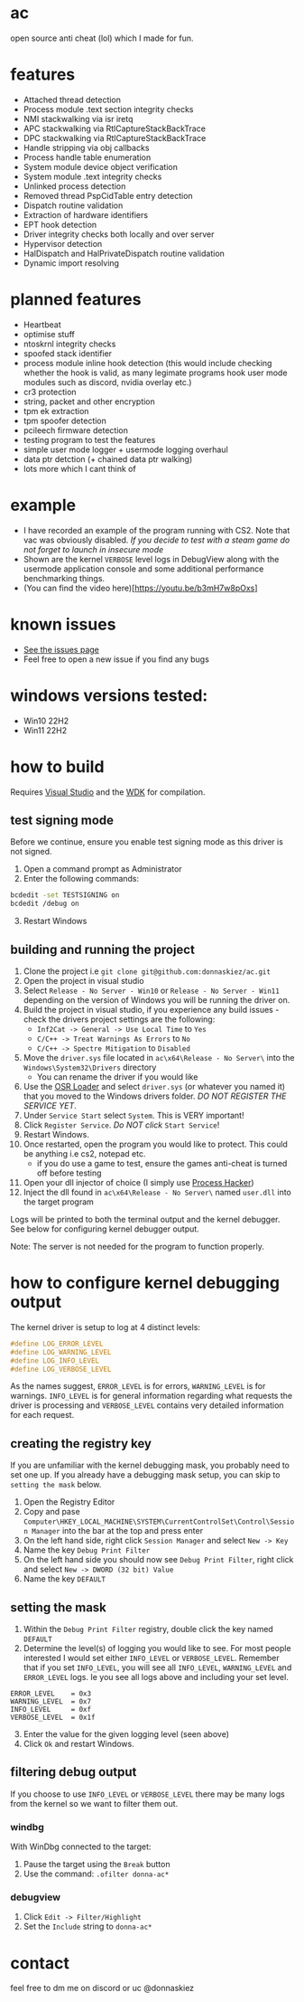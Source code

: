 # ac

open source anti cheat (lol) which I made for fun.

# features

- Attached thread detection
- Process module .text section integrity checks
- NMI stackwalking via isr iretq
- APC stackwalking via RtlCaptureStackBackTrace
- DPC stackwalking via RtlCaptureStackBackTrace
- Handle stripping via obj callbacks
- Process handle table enumeration
- System module device object verification
- System module .text integrity checks
- Unlinked process detection
- Removed thread PspCidTable entry detection
- Dispatch routine validation
- Extraction of hardware identifiers
- EPT hook detection
- Driver integrity checks both locally and over server
- Hypervisor detection
- HalDispatch and HalPrivateDispatch routine validation
- Dynamic import resolving 

# planned features

- Heartbeat
- optimise stuff 
- ntoskrnl integrity checks
- spoofed stack identifier
- process module inline hook detection (this would include checking whether the hook is valid, as many legimate programs hook user mode modules such as discord, nvidia overlay etc.)
- cr3 protection 
- string, packet and other encryption
- tpm ek extraction
- tpm spoofer detection
- pcileech firmware detection 
- testing program to test the features
- simple user mode logger + usermode logging overhaul
- data ptr detction (+ chained data ptr walking)
- lots more which I cant think of

# example

- I have recorded an example of the program running with CS2. Note that vac was obviously disabled. *If you decide to test with a steam game do not forget to launch in insecure mode*
- Shown are the kernel `VERBOSE` level logs in DebugView along with the usermode application console and some additional performance benchmarking things.
- (You can find the video here)[https://youtu.be/b3mH7w8pOxs]

# known issues

- [See the issues page](https://github.com/donnaskiez/ac/issues)
- Feel free to open a new issue if you find any bugs

# windows versions tested:

- Win10 22H2
- Win11 22H2

# how to build

Requires [Visual Studio](https://visualstudio.microsoft.com/downloads/) and the [WDK](https://learn.microsoft.com/en-us/windows-hardware/drivers/download-the-wdk) for compilation.

## test signing mode

Before we continue, ensure you enable test signing mode as this driver is not signed.

1. Open a command prompt as Administrator
2. Enter the following commands:

```bash
bcdedit -set TESTSIGNING on
bcdedit /debug on
```

3. Restart Windows

## building and running the project

1. Clone the project i.e `git clone git@github.com:donnaskiez/ac.git`
2. Open the project in visual studio
3. Select `Release - No Server - Win10` or `Release - No Server - Win11` depending on the version of Windows you will be running the driver on.
4. Build the project in visual studio, if you experience any build issues - check the drivers project settings are the following:
	- `Inf2Cat -> General -> Use Local Time` to `Yes`
	- `C/C++ -> Treat Warnings As Errors` to `No`
	- `C/C++ -> Spectre Mitigation` to `Disabled`
5. Move the `driver.sys` file located in `ac\x64\Release - No Server\` into the `Windows\System32\Drivers` directory
	- You can rename the driver if you would like
6. Use the [OSR Loader](https://www.osronline.com/article.cfm%5Earticle=157.htm) and select `driver.sys` (or whatever you named it) that you moved to the Windows drivers folder. *DO NOT REGISTER THE SERVICE YET*.
7. Under `Service Start` select `System`. This is VERY important!
8. Click `Register Service`. *Do NOT click* `Start Service`!
9. Restart Windows. 
10. Once restarted, open the program you would like to protect. This could be anything i.e cs2, notepad etc.
	- if you do use a game to test, ensure the games anti-cheat is turned off before testing
11. Open your dll injector of choice (I simply use [Process Hacker](https://processhacker.sourceforge.io/))
12. Inject the dll found in `ac\x64\Release - No Server\` named `user.dll` into the target program

Logs will be printed to both the terminal output and the kernel debugger. See below for configuring kernel debugger output.

Note: The server is not needed for the program to function properly.

# how to configure kernel debugging output

The kernel driver is setup to log at 4 distinct levels:

```C
#define LOG_ERROR_LEVEL  
#define LOG_WARNING_LEVEL
#define LOG_INFO_LEVEL   
#define LOG_VERBOSE_LEVEL
```

As the names suggest, `ERROR_LEVEL` is for errors, `WARNING_LEVEL` is for warnings. `INFO_LEVEL` is for general information regarding what requests the driver is processing and `VERBOSE_LEVEL` contains very detailed information for each request.

## creating the registry key

If you are unfamiliar with the kernel debugging mask, you probably need to set one up. If you already have a debugging mask setup, you can skip to `setting the mask` below.

1. Open the Registry Editor
2. Copy and pase `Computer\HKEY_LOCAL_MACHINE\SYSTEM\CurrentControlSet\Control\Session Manager` into the bar at the top and press enter
3. On the left hand side, right click `Session Manager` and select `New -> Key`
4. Name the key `Debug Print Filter`
5. On the left hand side you should now see `Debug Print Filter`, right click and select `New -> DWORD (32 bit) Value`
6. Name the key `DEFAULT`

## setting the mask

1. Within the `Debug Print Filter` registry, double click the key named `DEFAULT`
2. Determine the level(s) of logging you would like to see. For most people interested I would set either `INFO_LEVEL` or `VERBOSE_LEVEL`. Remember that if you set `INFO_LEVEL`, you will see all `INFO_LEVEL`, `WARNING_LEVEL` and `ERROR_LEVEL` logs. Ie you see all logs above and including your set level.

```
ERROR_LEVEL    = 0x3
WARNING_LEVEL  = 0x7
INFO_LEVEL     = 0xf
VERBOSE_LEVEL  = 0x1f
```

3. Enter the value for the given logging level (seen above)
4. Click `Ok` and restart Windows.

## filtering debug output

If you choose to use `INFO_LEVEL` or `VERBOSE_LEVEL` there may be many logs from the kernel so we want to filter them out.

### windbg

With WinDbg connected to the target:

1. Pause the target using the `Break` button
2. Use the command: `.ofilter donna-ac*`

### debugview

1. Click `Edit -> Filter/Highlight`
2. Set the `Include` string to `donna-ac*`

# contact

feel free to dm me on discord or uc @donnaskiez